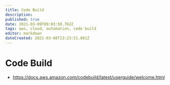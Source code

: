 ```yaml
---
title: Code Build
description: 
published: true
date: 2021-03-09T09:03:50.762Z
tags: aws, cloud, automation, code build
editor: markdown
dateCreated: 2021-03-08T13:23:51.881Z
---
```


# Code Build
- https://docs.aws.amazon.com/codebuild/latest/userguide/welcome.html